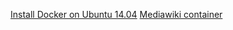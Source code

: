 [Install Docker on Ubuntu 14.04](https://gist.github.com/benbai123/f9ded9c604747cef943de2e7bd2f26ea)
[Mediawiki container](https://gist.github.com/benbai123/f4d3d84b83dc66ae7820b8ee95bc69b9)
